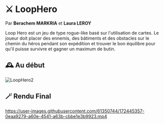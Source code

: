 # ⚔️ LoopHero

Par **Berachem MARKRIA** et **Laura LEROY**

Loop Hero est un jeu de type rogue-like basé sur l'utilisation de cartes. Le joueur doit placer des ennemis, des bâtiments et des obstacles sur le chemin du héros pendant son expédition et trouver le bon équilibre pour qu'il puisse survivre et gagner un maximum de butin.


## 🕰️ Au début
![LoopHero2](https://user-images.githubusercontent.com/61350744/172448923-8c36362f-5639-4ceb-8360-a1310d8dbe67.png)

## 🪄 Rendu Final 


https://user-images.githubusercontent.com/61350744/172445357-0eaa9279-a60e-4541-a63b-cbbe1e3b9923.mp4

